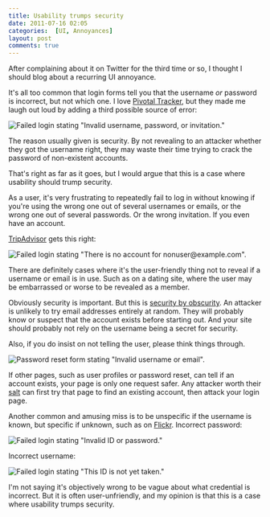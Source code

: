 ```yaml
---
title: Usability trumps security
date: 2011-07-16 02:05
categories:  [UI, Annoyances]
layout: post
comments: true
---
```


After complaining about it on Twitter for the third time or so, I thought I should blog about a recurring UI annoyance.

It's all too common that login forms tell you that the username *or* password is incorrect, but not which one. I love [Pivotal Tracker](https://www.pivotaltracker.com/), but they made me laugh out loud by adding a third possible source of error:

![Failed login stating "Invalid username, password, or invitation."](/images/content/2011-07-16-usability-trumps-security/pivotal-login.png)

The reason usually given is security. By not revealing to an attacker whether they got the username right, they may waste their time trying to crack the password of non-existent accounts.

That's right as far as it goes, but I would argue that this is a case where usability should trump security.

As a user, it's very frustrating to repeatedly fail to log in without knowing if you're using the wrong one out of several usernames or emails, or the wrong one out of several passwords. Or the wrong invitation. If you even have an account.

[TripAdvisor](http://tripadvisor.com) gets this right:

![Failed login stating "There is no account for nonuser@example.com".](/images/content/2011-07-16-usability-trumps-security/tripadvisor-login.png)

There are definitely cases where it's the user-friendly thing not to reveal if a username or email is in use. Such as on a dating site, where the user may be embarrassed or worse to be revealed as a member.

Obviously security is important. But this is [security by obscurity](http://en.wikipedia.org/wiki/Security_through_obscurity). An attacker is unlikely to try email addresses entirely at random. They will probably know or suspect that the account exists before starting out. And your site should probably not rely on the username being a secret for security.

Also, if you do insist on not telling the user, please think things through.

![Password reset form stating "Invalid username or email".](/images/content/2011-07-16-usability-trumps-security/pivotal-pwreset.png)

If other pages, such as user profiles or password reset, can tell if an account exists, your page is only one request safer. Any attacker worth their [salt](http://en.wikipedia.org/wiki/Salt_\(cryptography\)) can first try that page to find an existing account, then attack your login page.

Another common and amusing miss is to be unspecific if the username is known, but specific if unknown, such as on [Flickr](http://flickr.com). Incorrect password:

![Failed login stating "Invalid ID or password."](/images/content/2011-07-16-usability-trumps-security/yahoo-wrongpw.png)

Incorrect username:

![Failed login stating "This ID is not yet taken."](/images/content/2011-07-16-usability-trumps-security/yahoo-wrongname.png)

I'm not saying it's objectively wrong to be vague about what credential is incorrect. But it is often user-unfriendly, and my opinion is that this is a case where usability trumps security.
